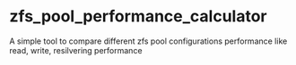 # zfs_pool_performance_calculator
A simple tool to compare different zfs pool configurations performance like read, write, resilvering performance

